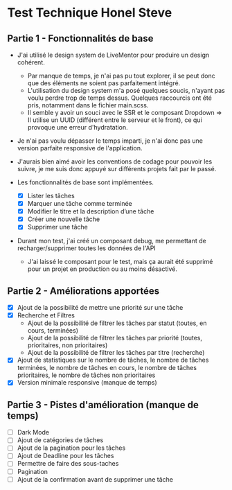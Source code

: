 # Test Technique Honel Steve

## Partie 1 - Fonctionnalités de base

- J'ai utilisé le design system de LiveMentor pour produire un design cohérent.
  - Par manque de temps, je n'ai pas pu tout explorer, il se peut donc que des éléments ne soient pas parfaitement intégré.
  - L'utilisation du design system m'a posé quelques soucis, n'ayant pas voulu perdre trop de temps dessus. Quelques raccourcis ont été pris, notamment dans le fichier main.scss.
  - Il semble y avoir un souci avec le SSR et le composant Dropdown => Il utilise un UUID (différent entre le serveur et le front), ce qui provoque une erreur d'hydratation.

- Je n'ai pas voulu dépasser le temps imparti, je n'ai donc pas une version parfaite responsive de l'application.
- J'aurais bien aimé avoir les conventions de codage pour pouvoir les suivre, je me suis donc appuyé sur différents projets fait par le passé.

- Les fonctionnalités de base sont implémentées.
  - [X] Lister les tâches
  - [X] Marquer une tâche comme terminée
  - [X] Modifier le titre et la description d’une tâche
  - [X] Créer une nouvelle tâche
  - [X] Supprimer une tâche

- Durant mon test, j'ai créé un composant debug, me permettant de recharger/supprimer toutes les données de l'API
  - J'ai laissé le composant pour le test, mais ça aurait été supprimé pour un projet en production ou au moins désactivé.

## Partie 2 - Améliorations apportées
- [X] Ajout de la possibilité de mettre une priorité sur une tâche
- [X] Recherche et Filtres
  - Ajout de la possibilité de filtrer les tâches par statut (toutes, en cours, terminées)
  - Ajout de la possibilité de filtrer les tâches par priorité (toutes, prioritaires, non prioritaires)
  - Ajout de la possibilité de filtrer les tâches par titre (recherche)
- [X] Ajout de statistiques sur le nombre de tâches, le nombre de tâches terminées, le nombre de tâches en cours, le nombre de tâches prioritaires, le nombre de tâches non prioritaires
- [X] Version minimale responsive (manque de temps)

## Partie 3 - Pistes d'amélioration (manque de temps)
- [ ] Dark Mode 
- [ ] Ajout de catégories de tâches
- [ ] Ajout de la pagination pour les tâches
- [ ] Ajout de Deadline pour les tâches
- [ ] Permettre de faire des sous-taches
- [ ] Pagination
- [ ] Ajout de la confirmation avant de supprimer une tâche
